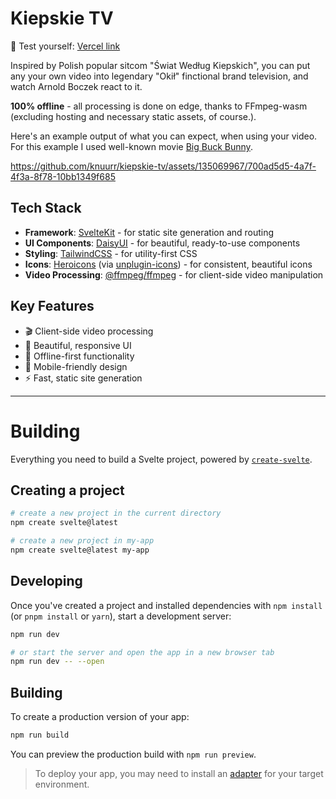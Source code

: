 # Kiepskie TV

🔗 Test yourself: [Vercel link](https://kiepskie-tv.vercel.app/)

Inspired by Polish popular sitcom "Świat Według Kiepskich", you can put any your own video into legendary "Okił" finctional brand television, and watch Arnold Boczek react to it.

**100% offline** - all processing is done on edge, thanks to FFmpeg-wasm (excluding hosting and necessary static assets, of course.).

Here's an example output of what you can expect, when using your video. For this example I used well-known movie [Big Buck Bunny](https://en.wikipedia.org/wiki/Big_Buck_Bunny).

https://github.com/knuurr/kiepskie-tv/assets/135069967/700ad5d5-4a7f-4f3a-8f78-10bb1349f685

## Tech Stack

- **Framework**: [SvelteKit](https://kit.svelte.dev/) - for static site generation and routing
- **UI Components**: [DaisyUI](https://daisyui.com/) - for beautiful, ready-to-use components
- **Styling**: [TailwindCSS](https://tailwindcss.com/) - for utility-first CSS
- **Icons**: [Heroicons](https://heroicons.com/) (via [unplugin-icons](https://github.com/unplugin/unplugin-icons)) - for consistent, beautiful icons
- **Video Processing**: [@ffmpeg/ffmpeg](https://github.com/ffmpegwasm/ffmpeg.wasm) - for client-side video manipulation

## Key Features

- 🎬 Client-side video processing
- 🎨 Beautiful, responsive UI
- 🔄 Offline-first functionality
- 📱 Mobile-friendly design
- ⚡ Fast, static site generation

---

# Building

Everything you need to build a Svelte project, powered by [`create-svelte`](https://github.com/sveltejs/kit/tree/main/packages/create-svelte).

## Creating a project

```bash
# create a new project in the current directory
npm create svelte@latest

# create a new project in my-app
npm create svelte@latest my-app
```

## Developing

Once you've created a project and installed dependencies with `npm install` (or `pnpm install` or `yarn`), start a development server:

```bash
npm run dev

# or start the server and open the app in a new browser tab
npm run dev -- --open
```

## Building

To create a production version of your app:

```bash
npm run build
```

You can preview the production build with `npm run preview`.

> To deploy your app, you may need to install an [adapter](https://kit.svelte.dev/docs/adapters) for your target environment.
